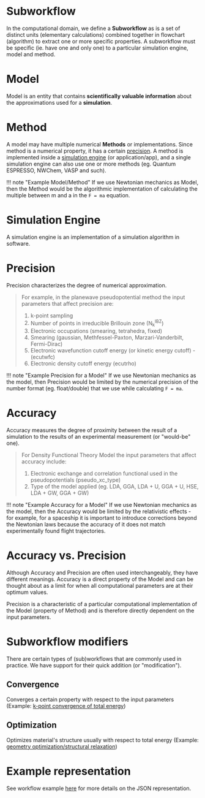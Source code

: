 # Subworkflow

In the computational domain, we define a **Subworkflow** as is a set of distinct units (elementary calculations) combined together in flowchart (algorithm) to extract one or more specific properties. A subworkflow must be specific (ie. have one and only one) to a particular simulation engine, model and method.

# Model

Model is an entity that contains **scientifically valuable information** about the approximations used for a **simulation**.

# Method

A model may have multiple numerical **Methods** or implementations. Since method is a numerical property, it has a certain [precision](#precision).  A method is implemented inside a [simulation engine](#simulation-engine) (or application/app), and a single simulation engine can also use one or more methods (eg. Quantum ESPRESSO, NWChem, VASP and such).

!!! note "Example Model/Method"
    If we use Newtonian mechanics as Model, then the Method would be the algorithmic implementation of calculating the multiple between m and a in the `F = ma` equation.

# Simulation Engine

A simulation engine is an implementation of a simulation algorithm in software.

# Precision

Precision characterizes the degree of numerical approximation. 

> For example, in the planewave pseudopotential method the input parameters that affect precision are:
>
>   1. k-point sampling
>   2. Number of points in irreducible Brillouin zone (N<sub>k</sub><sup>IBZ</sup>)
>   3. Electronic occupations (smearing, tetrahedra, fixed)
>   4. Smearing (gaussian, Methfessel-Paxton, Marzari-Vanderbilt, Fermi-Dirac)
>   5. Electronic wavefunction cutoff energy (or kinetic energy cutoff) - (ecutwfc)
>   6. Electronic density cutoff energy (ecutrho)

!!! note "Example Precision for a Model"
    If we use Newtonian mechanics as the model, then Precision would be limited by the numerical precision of the number format (eg. float/double) that we use while calculating `F = ma`.

# Accuracy

Accuracy measures the degree of proximity between the result of a simulation to the results of an experimental measurement (or "would-be" one).

> For Density Functional Theory Model the input parameters that affect accuracy include:
>
>   1. Electronic exchange and correlation functional used in the pseudopotentials (pseudo_xc_type)
>   2. Type of the model applied (eg. LDA, GGA, LDA + U, GGA + U, HSE, LDA + GW, GGA + GW)

!!! note "Example Accuracy for a Model"
    If we use Newtonian mechanics as the model, then the Accuracy would be limited by the relativistic effects - for example, for a spaceship it is important to introduce corrections beyond the Newtonian laws because the accuracy of it does not match experimentally found flight trajectories.

# Accuracy vs. Precision

Although Accuracy and Precision are often used interchangeably, they have different meanings. Accuracy is a direct property of the Model and can be thought about as a limit for when all computational parameters are at their optimum values. 

Precision is a characteristic of a particular computational implementation of the Model (property of Method) and is therefore directly dependent on the input parameters.


# Subworkflow modifiers

There are certain types of (sub)workflows that are commonly used in practice. We have support for their quick addition (or "modification").

## Convergence

Converges a certain property with respect to the input parameters (Example: [k-point convergence of total energy](../modifiers/convergence-algorithms.md))

## Optimization

Optimizes material's structure usually with respect to total energy (Example: [geometry optimization/structural relaxation](../modifiers/structural-relaxation.md))

# Example representation

See workflow example [here](data.md) for more details on the JSON representation.
